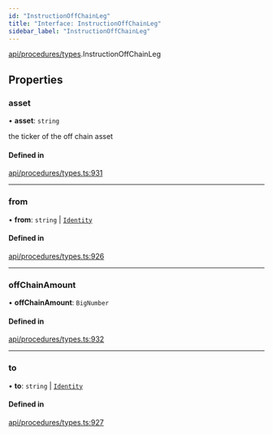```yaml
---
id: "InstructionOffChainLeg"
title: "Interface: InstructionOffChainLeg"
sidebar_label: "InstructionOffChainLeg"
---
```


[api/procedures/types](../../../../../modules/API/Procedures/Types/Types.md).InstructionOffChainLeg

## Properties

### asset

• **asset**: `string`

the ticker of the off chain asset

#### Defined in

[api/procedures/types.ts:931](https://github.com/PolymeshAssociation/polymesh-sdk/blob/3cc570ade/src/api/procedures/types.ts#L931)

___

### from

• **from**: `string` \| [`Identity`](../../../../../classes/API/Entities/Identity/Identity.md)

#### Defined in

[api/procedures/types.ts:926](https://github.com/PolymeshAssociation/polymesh-sdk/blob/3cc570ade/src/api/procedures/types.ts#L926)

___

### offChainAmount

• **offChainAmount**: `BigNumber`

#### Defined in

[api/procedures/types.ts:932](https://github.com/PolymeshAssociation/polymesh-sdk/blob/3cc570ade/src/api/procedures/types.ts#L932)

___

### to

• **to**: `string` \| [`Identity`](../../../../../classes/API/Entities/Identity/Identity.md)

#### Defined in

[api/procedures/types.ts:927](https://github.com/PolymeshAssociation/polymesh-sdk/blob/3cc570ade/src/api/procedures/types.ts#L927)
